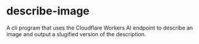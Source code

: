 # describe-image
A cli program that uses the Cloudflare Workers AI endpoint to describe an image and output a slugified version of the description.